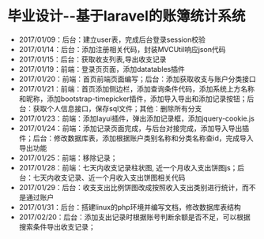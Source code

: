# 毕业设计--基于laravel的账簿统计系统

- 2017/01/09：后台：建立user表，完成后台登录session校验
- 2017/01/14：后台：添加注册相关代码，封装MVCUtil响应json代码
- 2017/01/15：后台：获取收支列表,导出收支记录
- 2017/01/19：前端：登录页页面，添加datatables插件
- 2017/01/20：前端：首页前端页面编写；后台：添加获取收支与账户分类接口
- 2017/01/21：前端：首页添加侧边栏，添加查询条件代码，添加系统上方名称和昵称，添加bootstrap-timepicker插件，添加导入导出和添加记录按钮；后台：获取个人信息接口，保存sql文件；其他：删除所有分支
- 2017/01/23：前端：添加layui插件，弹出添加记录框，添加jquery-cookie.js
- 2017/01/24：前端：添加记录页面完成，与后台对接完成，添加导入导出插件；后台：修改数据库表，添加根据账户类别名称和分类名称查id，完成导入导出功能
- 2017/01/25：前端：移除记录；
- 2017/01/28：前端：七天内收支记录柱状图, 近一个月收入支出饼图js；后台：七天内收支记录、近一个月收入支出饼图相关代码
- 2017/01/29：后台：收支支出比例饼图改成按照收入支出类别进行统计，而不是通过账户
- 2017/01/31：后台：搭建linux的php环境并编写文档，修改数据库表结构
- 2017/02/20：后台：添加支出记录时根据账号判断余额是否不足，可以根据搜索条件导出收支记录；